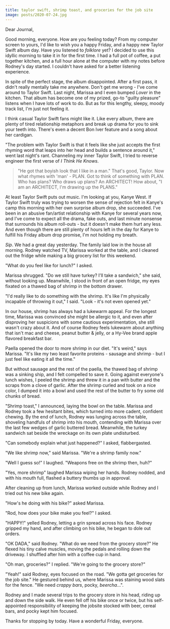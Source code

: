 ```yaml
---
title: taylor swift, shrimp toast, and groceries for the job site
image: posts/2020-07-24.jpg
---
```


Dear Journal,

Good morning, everyone.  How are you feeling today?  From my computer
screen to yours, I'd like to wish you a happy Friday, and a happy new
Taylor Swift album day.  Have you listened to _folklore_ yet?  I
decided to use this idyllic morning to take it in for the first time.
I had a full pot of coffee, a put together kitchen, and a full hour
alone at the computer with my notes before Rodney's day started.  I
couldn't have asked for a better listening experience.

In spite of the perfect stage, the album disappointed.  After a first
pass, it didn't really mentally take me anywhere.  Don't get me
wrong - I've come around to Taylor Swift.  Last night, Marissa and I
even bumped _Lover_ in the kitchen.  That album has become one of my
prized, go-to "guilty pleasure" listens when I have lots of work to
do.  But as for this lengthy, sleepy, moody track list, I'm just not
feeling it.

I think casual Taylor Swift fans might like it.  Like every album,
there are plenty of tired relationship metaphors and break up drama
for you to sink your teeth into.  There's even a decent Bon Iver
feature and a song about her cardigan.

"The problem with Taylor Swift is that it feels like she just accepts
the first rhyming word that leaps into her head and builds a sentence
around it," went last night's rant.  Channeling my inner Taylor Swift,
I tried to reverse engineer the first verse of _I Think He Knows_.

> "He got that boyish look that I like in a man."  That's good,
> Taylor.  Now what rhymes with 'man' - PLAN.  Got to think of
> something with PLAN.  Who has plans?  Who draws up plans?  An
> ARCHITECT!  How about, "I am an ARCHITECT, I'm drawing up the
> PLANS."

At least Taylor Swift puts out music.  I'm looking at you, Kanye West.
If Taylor Swift truly was trying to worsen the sense of rejection felt
in Kanye's camp this morning with her own surprise album drop, she
succeeded.  I've been in an abusive fan/artist relationship with Kanye
for several years now, and I've come to expect all the drama, fake
outs, and last minute nonsense that surrounds his album roll-outs -
but it doesn't make them hurt any less.  And even though there are
still plenty of hours left in the day for Kanye to fulfill his Friday
album drop promise, I'm not holding my breath.

_Sip_.  We had a great day yesterday.  The family laid low in the
house all morning.  Rodney watched TV, Marissa worked at the table,
and I cleaned out the fridge while making a big grocery list for this
weekend.

"What do you feel like for lunch?" I asked.

Marissa shrugged.  "Do we still have turkey?  I'll take a sandwich,"
she said, without looking up.  Meanwhile, I stood in front of an open
fridge, my eyes fixated on a thawed bag of shrimp in the bottom
drawer.

"I'd really like to do something with the shrimp.  It's like I'm
physically incapable of throwing it out," I said.  "Look - it's not
even opened yet."

In our house, shrimp has always had a lukewarm appeal.  For the
longest time, Marissa was convinced she might be allergic to it, and
even after disproving her suspicions with some cautious
experimentation, she still wasn't crazy about it.  And of course
Rodney feels lukewarm about anything that isn't mac and cheese, peanut
butter & jelly, or a Hy-Vee brand apple flavored breakfast bar.

Paella opened the door to more shrimp in our diet.  "It's weird," says
Marissa.  "It's like my two least favorite proteins - sausage and
shrimp - but I just feel like eating it all the time."

But without sausage and the rest of the paella, the thawed bag of
shrimp was a sinking ship, and I felt compelled to save it.  Going
against everyone's lunch wishes, I peeled the shrimp and threw it in a
pan with butter and the scraps from a clove of garlic.  After the
shrimp curled and took on a nice color, I dumped it into a bowl and
used the rest of the butter to fry some old chunks of bread.

"Shrimp toast," I announced, laying the bowl on the table.  Marissa
and Rodney took a few hesitant bites, which turned into more cadent,
confident chewing.  By the end of lunch, Rodney was lunging across the
table, shoveling handfuls of shrimp into his mouth, contending with
Marissa over the last few wedges of garlic buttered bread.  Meanwhile,
the turkey sandwich sat beside the wreckage on its own plate
undisturbed.

"Can somebody explain what just happened?" I asked, flabbergasted.

"We like shrimp now," said Marissa.  "We're a shrimp family now."

"Well I guess so!" I laughed.  "Weapons free on the shrimp then, huh?"

"Yes, more shrimp" laughed Marissa wiping her hands.  Rodney nodded,
and with his mouth full, flashed a buttery thumbs up in approval.

After cleaning up from lunch, Marissa worked outside while Rodney and
I tried out his new bike again.

"How's he doing with his bike?" asked Marissa.

"Rod, how does your bike make you feel?" I asked.

"HAPPY!" yelled Rodney, letting a grin spread across his face.  Rodney
gripped my hand, and after climbing on his bike, he began to dole out
orders.

"OK DADA," said Rodney.  "What do we need from the grocery store?"  He
flexed his tiny calve muscles, moving the pedals and rolling down the
driveway.  I shuffled after him with a coffee cup in hand.

"Oh man, groceries?" I replied.  "We're going to the grocery store?"

"Yeah!" said Rodney, eyes focused on the road.  "We gotta get
groceries for the job site."  He gestured behind us, where Marissa was
staining wood slats for the fence.  "We need _crappy bars_, pocky,
_beercha_...".

Rodney and I made several trips to the grocery store in his head,
riding up and down the side walk.  He even fell off his bike once or
twice, but his self-appointed responsibility of keeping the jobsite
stocked with beer, cereal bars, and pocky kept him focused.

Thanks for stopping by today.  Have a wonderful Friday, everyone.

